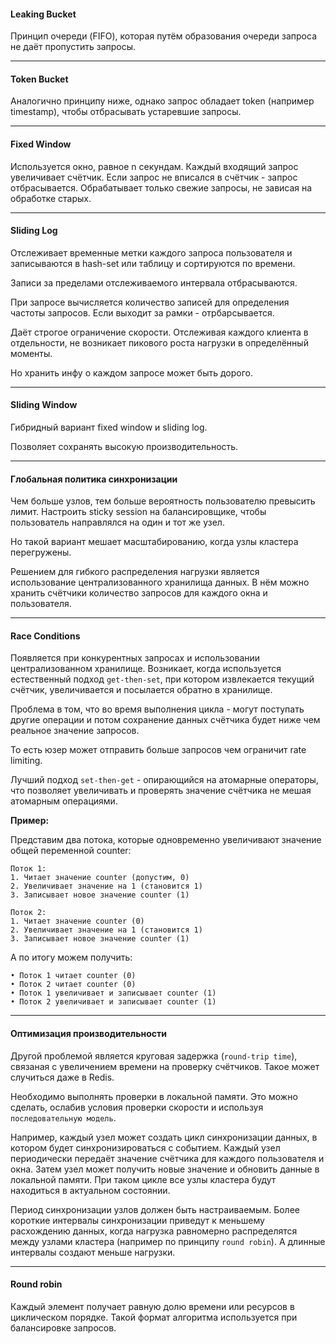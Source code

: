 #### Leaking Bucket
Принцип очереди (FIFO), которая путём образования очереди запроса не даёт пропустить запросы.

----
#### Token Bucket
Аналогично принципу ниже, однако запрос обладает token (например timestamp), чтобы отбрасывать устаревшие запросы.

----
#### Fixed Window
Используется окно, равное n секундам. Каждый входящий запрос увеличивает счётчик.
Если запрос не вписался в счётчик - запрос отбрасывается.
Обрабатывает только свежие запросы, не зависая на обработке старых.

----
#### Sliding Log
Отслеживает временные метки каждого запроса пользователя и записываются в hash-set или таблицу и сортируются по времени.

Записи за пределами отслеживаемого интервала отбрасываются.

При запросе вычисляется количество записей для определения частоты запросов. Если выходит за рамки - отрбарсывается.

Даёт строгое ограничение скорости. Отслеживая каждого клиента в отдельности, не возникает пикового роста нагрузки в определённый моменты.

Но хранить инфу о каждом запросе может быть дорого.

----
#### Sliding Window
Гибридный вариант fixed window и sliding log.

Позволяет сохранять высокую производительность.

----
#### Глобальная политика синхронизации
Чем больше узлов, тем больше вероятность пользователю превысить лимит.
Настроить sticky session на балансировщике, чтобы пользователь направлялся на один и тот же узел.

Но такой вариант мешает масштабированию, когда узлы кластера перегружены.

Решением для гибкого распределения нагрузки является использование централизованного хранилища данных. В нём можно хранить счётчики количество запросов для каждого окна и пользователя.

----
#### Race Conditions
Появляется при конкурентных запросах и использовании централизованном хранилище.
Возникает, когда используется естественный подход `get-then-set`, при котором извлекается текущий счётчик, увеличивается и посылается обратно в хранилище.

Проблема в том, что во время выполнения цикла - могут поступать другие операции и потом сохранение данных счётчика будет ниже чем реальное значение запросов.

То есть юзер может отправить больше запросов чем ограничит rate limiting.

Лучший подход `set-then-get` - опирающийся на атомарные операторы, что позволяет увеличивать и проверять значение счётчика не мешая атомарным операциями.

**Пример:**

Представим два потока, которые одновременно увеличивают значение общей переменной counter:

```
Поток 1:
1. Читает значение counter (допустим, 0)
2. Увеличивает значение на 1 (становится 1)
3. Записывает новое значение counter (1)

Поток 2:
1. Читает значение counter (0)
2. Увеличивает значение на 1 (становится 1)
3. Записывает новое значение counter (1)
```

А по итогу можем получить:
```
• Поток 1 читает counter (0)
• Поток 2 читает counter (0)
• Поток 1 увеличивает и записывает counter (1)
• Поток 2 увеличивает и записывает counter (1)
```

----
#### Оптимизация производительности
Другой проблемой является круговая задержка (`round-trip time`), связаная с увеличением времени на проверку счётчиков.
Такое может случиться даже в Redis.

Необходимо выполнять проверки в локальной памяти. Это можно сделать, ослабив условия проверки скорости и используя `последовательную модель`.

Например, каждый узел может создать цикл синхронизации данных, в котором будет синхронизироваться с событием.
Каждый узел периодически передаёт значение счётчика для каждого пользователя и окна.
Затем узел может получить новые значение и обновить данные в локальной памяти.
При таком цикле все узлы кластера будут находиться в актуальном состоянии.

Период синхронизации узлов должен быть настраиваемым. Более короткие интервалы синхронизации приведут к меньшему расхождению данных, когда нагрузка равномерно распределятся между узлами кластера (например по принципу `round robin`). А длинные интервалы создают меньше нагрузки.

----
#### Round robin
Каждый элемент получает равную долю времени или ресурсов в циклическом порядке.
Такой формат алгоритма используется при балансировке запросов.